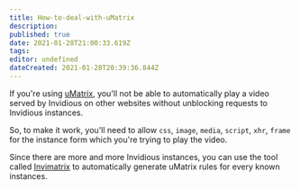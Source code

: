 ```yaml
---
title: How-to-deal-with-uMatrix
description: 
published: true
date: 2021-01-28T21:00:33.619Z
tags: 
editor: undefined
dateCreated: 2021-01-28T20:39:36.844Z
---
```


If you're using [uMatrix](https://github.com/gorhill/uMatrix), you'll not be able to automatically play a video served by Invidious on other websites without unblocking requests to Invidious instances.

So, to make it work, you'll need to allow `css`, `image`, `media`, `script`, `xhr`, `frame` for the instance form which you're trying to play the video.

Since there are more and more Invidious instances, you can use the tool called [Invimatrix](https://booteille.gitlab.io/invimatrix/) to automatically generate uMatrix rules for every known instances.
